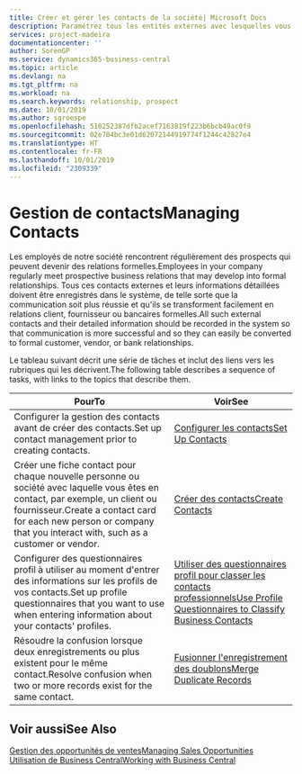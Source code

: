 ```yaml
---
title: Créer et gérer les contacts de la société| Microsoft Docs
description: Paramétrez tous les entités externes avec lesquelles vous avez une relation d'affaires (par exemple les prospects, les clients, les fournisseurs, et les consultants) comme contacts.
services: project-madeira
documentationcenter: ''
author: SorenGP
ms.service: dynamics365-business-central
ms.topic: article
ms.devlang: na
ms.tgt_pltfrm: na
ms.workload: na
ms.search.keywords: relationship, prospect
ms.date: 10/01/2019
ms.author: sgroespe
ms.openlocfilehash: 510252387dfb2acef7163819f223b6bcb49ac0f9
ms.sourcegitcommit: 02e704bc3e01d62072144919774f1244c42827e4
ms.translationtype: HT
ms.contentlocale: fr-FR
ms.lasthandoff: 10/01/2019
ms.locfileid: "2309339"
---
```

# <a name="managing-contacts"></a><span data-ttu-id="d35f3-103">Gestion de contacts</span><span class="sxs-lookup"><span data-stu-id="d35f3-103">Managing Contacts</span></span>
<span data-ttu-id="d35f3-104">Les employés de notre société rencontrent régulièrement des prospects qui peuvent devenir des relations formelles.</span><span class="sxs-lookup"><span data-stu-id="d35f3-104">Employees in your company regularly meet prospective business relations that may develop into formal relationships.</span></span> <span data-ttu-id="d35f3-105">Tous ces contacts externes et leurs informations détaillées doivent être enregistrés dans le système, de telle sorte que la communication soit plus réussie et qu'ils se transforment facilement en relations client, fournisseur ou bancaires formelles.</span><span class="sxs-lookup"><span data-stu-id="d35f3-105">All such external contacts and their detailed information should be recorded in the system so that communication is more successful and so they can easily be converted to formal customer, vendor, or bank relationships.</span></span>

<span data-ttu-id="d35f3-106">Le tableau suivant décrit une série de tâches et inclut des liens vers les rubriques qui les décrivent.</span><span class="sxs-lookup"><span data-stu-id="d35f3-106">The following table describes a sequence of tasks, with links to the topics that describe them.</span></span>

| <span data-ttu-id="d35f3-107">Pour</span><span class="sxs-lookup"><span data-stu-id="d35f3-107">To</span></span> | <span data-ttu-id="d35f3-108">Voir</span><span class="sxs-lookup"><span data-stu-id="d35f3-108">See</span></span> |
| --- | --- |
| <span data-ttu-id="d35f3-109">Configurer la gestion des contacts avant de créer des contacts.</span><span class="sxs-lookup"><span data-stu-id="d35f3-109">Set up contact management prior to creating contacts.</span></span> |[<span data-ttu-id="d35f3-110">Configurer les contacts</span><span class="sxs-lookup"><span data-stu-id="d35f3-110">Set Up Contacts</span></span>](marketing-setup-contacts.md) |
| <span data-ttu-id="d35f3-111">Créer une fiche contact pour chaque nouvelle personne ou société avec laquelle vous êtes en contact, par exemple, un client ou fournisseur.</span><span class="sxs-lookup"><span data-stu-id="d35f3-111">Create a contact card for each new person or company that you interact with, such as a customer or vendor.</span></span> |[<span data-ttu-id="d35f3-112">Créer des contacts</span><span class="sxs-lookup"><span data-stu-id="d35f3-112">Create Contacts</span></span>](marketing-create-contact-companies.md) |
|<span data-ttu-id="d35f3-113">Configurer des questionnaires profil à utiliser au moment d'entrer des informations sur les profils de vos contacts.</span><span class="sxs-lookup"><span data-stu-id="d35f3-113">Set up profile questionnaires that you want to use when entering information about your contacts' profiles.</span></span>|[<span data-ttu-id="d35f3-114">Utiliser des questionnaires profil pour classer les contacts professionnels</span><span class="sxs-lookup"><span data-stu-id="d35f3-114">Use Profile Questionnaires to Classify Business Contacts</span></span>](marketing-create-contact-profile-questionnaire.md)|
|<span data-ttu-id="d35f3-115">Résoudre la confusion lorsque deux enregistrements ou plus existent pour le même contact.</span><span class="sxs-lookup"><span data-stu-id="d35f3-115">Resolve confusion when two or more records exist for the same contact.</span></span>|[<span data-ttu-id="d35f3-116">Fusionner l'enregistrement des doublons</span><span class="sxs-lookup"><span data-stu-id="d35f3-116">Merge Duplicate Records</span></span>](sales-how-merge-duplicate-records.md)|

## <a name="see-also"></a><span data-ttu-id="d35f3-117">Voir aussi</span><span class="sxs-lookup"><span data-stu-id="d35f3-117">See Also</span></span>
[<span data-ttu-id="d35f3-118">Gestion des opportunités de ventes</span><span class="sxs-lookup"><span data-stu-id="d35f3-118">Managing Sales Opportunities</span></span>](marketing-manage-sales-opportunities.md)  
[<span data-ttu-id="d35f3-119">Utilisation de Business Central</span><span class="sxs-lookup"><span data-stu-id="d35f3-119">Working with Business Central</span></span>](ui-work-product.md)  
